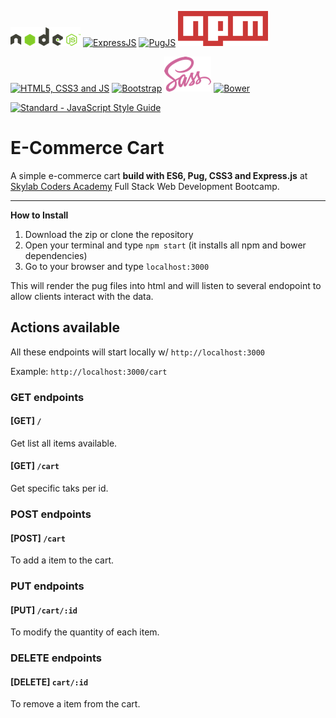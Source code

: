 
[![NodeJS](https://github.com/MarioTerron/logo-images/blob/master/logos/nodejs.png)](https://nodejs.org/)
[![ExpressJS](https://github.com/MarioTerron/logo-images/blob/master/logos/expressjs.png)](http://expressjs.com///)
[![PugJS](https://github.com/MarioTerron/logo-images/blob/master/logos/pug.png)](http://www.pugjs.org/)
[![npm](https://github.com/MarioTerron/logo-images/blob/master/logos/npm.png)](https://www.npmjs.com/) 

[![HTML5, CSS3 and JS](https://github.com/MarioTerron/logo-images/blob/master/logos/html5-css3-js.png)](https://www.w3.org/)
[![Bootstrap](https://github.com/MarioTerron/logo-images/blob/master/logos/bootstrap.png)](http://getbootstrap.com/)
[![SASS](https://github.com/MarioTerron/logo-images/blob/master/logos/sass.png)](http://sass-lang.com/)
[![Bower](https://github.com/MarioTerron/logo-images/blob/master/logos/bower.png)](https://bower.io//)

[![Standard - JavaScript Style Guide](https://img.shields.io/badge/code%20style-standard-brightgreen.svg)](http://standardjs.com/)


# E-Commerce Cart

A simple e-commerce cart **build with ES6, Pug, CSS3 and Express.js** at [Skylab Coders Academy](http://www.skylabcoders.com) Full Stack Web Development Bootcamp.

---

**How to Install**
1. Download the zip or clone the repository
2. Open your terminal and type `npm start` (it installs all npm and bower dependencies)
3. Go to your browser and type `localhost:3000`

This will render the pug files into html and will listen to several endopoint to allow clients interact with the data.

## Actions available

All these endpoints will start locally w/ `http://localhost:3000` 

Example: `http://localhost:3000/cart`

### GET endpoints

#### [GET] `/`

Get list all items available.

#### [GET] `/cart` 

Get specific taks per id.


### POST endpoints

#### [POST] `/cart`

To add a item to the cart.


### PUT endpoints

#### [PUT] `/cart/:id` 

To modify the quantity of each item.


### DELETE endpoints

#### [DELETE] `cart/:id` 

To remove a item from the cart.
